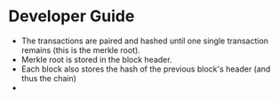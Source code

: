 # Developer Guide

- The transactions are paired and hashed until one single transaction remains (this is the merkle root).
- Merkle root is stored in the block header.
- Each block also stores the hash of the previous block's header (and thus the chain)
- 